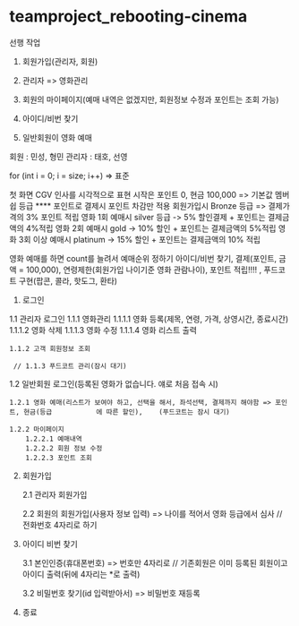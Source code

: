 # teamproject_rebooting-cinema

선행 작업

1. 회원가입(관리자, 회원)

2. 관리자 => 영화관리
2. 회원의 마이페이지(예매 내역은 없겠지만, 회원정보 수정과 포인트는 조회 가능)
2. 아이디/비번 찾기

3. 일반회원이 영화 예매

회원 : 민성, 형민
관리자 : 태호, 선영

for (int i = 0; i = size; i++)  => 표준


첫 화면 CGV 인사를 시각적으로 표현
시작은 포인트 0, 현금 100,000 => 기본값
멤버쉽 등급
**** 포인트로 결제시 포인트 차감만 적용
회원가입시 Bronze 등급 => 결제가격의 3% 포인트 적립 
영화 1회 예매시 silver 등급 -> 5% 할인결제 + 포인트는 결제금액의 4%적립
영화 2회 예매시 gold -> 10% 할인 + 포인트는 결제금액의 5%적립
영화 3회 이상 예매시 platinum -> 15% 할인 + 포인트는 결제금액의 10% 적립

영화 예매를 하면 count를 늘려서 예매순위 정하기
아이디/비번 찾기, 
결제(포인트, 금액 = 100,000), 
연령제한(회원가입 나이기준 영화 관람나이), 
포인트 적립!!!! ,
 푸드코트 구현(팝콘, 콜라, 핫도그, 환타)

1.  로그인

1.1 관리자 로그인
	1.1.1  	영화관리
		1.1.1.1 영화 등록(제목, 연령,  가격, 상영시간, 종료시간)
		1.1.1.2 영화 삭제
		1.1.1.3 영화 수정
		1.1.1.4 영화 리스트 출력

	1.1.2 고객 회원정보 조회

	 // 1.1.3 푸드코트 관리(잠시 대기)


1.2 일반회원 로그인(등록된 영화가 없습니다. 얘로 처음 접속 시)

	1.2.1 영화 예매(리스트가 보여야 하고, 선택을 해서, 좌석선택, 결제까지 해야함 => 포인트, 현금(등급			에 따른 할인),    (푸드코트는 잠시 대기)

	1.2.2 마이페이지
		1.2.2.1 예매내역
		1.2.2.2 회원 정보 수정 
		1.2.2.3 포인트 조회


2.  회원가입
	
	2.1 관리자 회원가입

	2.2 회원의 회원가입(사용자 정보 입력) => 나이를 적어서 영화 등급에서 심사 // 전화번호 4자리로 하기
	
3. 아이디 비번 찾기

	3.1 본인인증(휴대폰번호) => 번호만 4자리로 // 기존회원은 이미 등록된 회원이고 아이디 출력(뒤에 		4자리는 *로 출력)

	3.2  비밀번호 찾기(id 입력받아서) => 비밀번호 재등록

0. 종료
